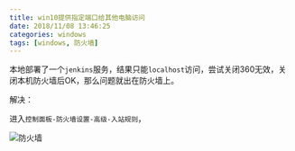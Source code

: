 ```yaml
---
title: win10提供指定端口给其他电脑访问
date: 2018/11/08 13:46:25
categories: windows
tags: [windows, 防火墙]
---
```


本地部署了一个`jenkins`服务，结果只能`localhost`访问，尝试关闭360无效，关闭本机防火墙后OK，那么问题就出在防火墙上。

<!-- more -->

解决：

进入`控制面板-防火墙设置-高级-入站规则`，

![防火墙](http://img.qizhenjun.com/20.gif)